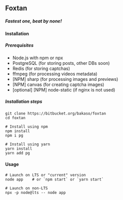 ## Foxtan
##### *Fastest one, beat by none!*

#### Installation

##### Prerequisites

- Node.js with npm or npx
- PostgreSQL (for storing posts, other DBs soon)
- Redis (for storing captchas)
- ffmpeg (for processing videos metadata)
- [NPM] sharp (for processing images and previews)
- [NPM] canvas (for creating captcha images)
- [optional] [NPM] node-static (if nginx is not used)

##### Installation steps
```
git clone https://bitbucket.org/bakaso/foxtan
cd foxtan

# Install using npm
npm install
npm i pg

# Install using yarn
yarn install
yarn add pg
```

#### Usage
```
# Launch on LTS or "current" version
node app    # or `npm start` or `yarn start`

# Launch on non-LTS
npx -p node@lts -- node app
```
